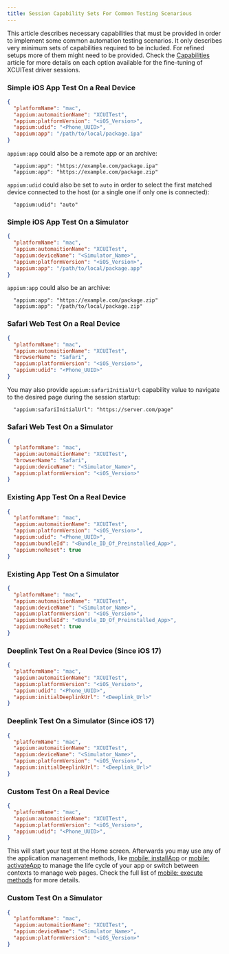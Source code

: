 ```yaml
---
title: Session Capability Sets For Common Testing Scenarious
---
```


This article describes necessary capabilities that must be provided in order
to implement some common automation testing scenarios.
It only describes very minimum sets of capabilities required to
be included. For refined setups more of them might need to be provided. Check the
[Capabilities](../reference/capabilities.md) article for more details
on each option available for the fine-tuning of XCUITest driver sessions.

### Simple iOS App Test On a Real Device

```json
{
  "platformName": "mac",
  "appium:automaitionName": "XCUITest",
  "appium:platformVersion": "<iOS_Version>",
  "appium:udid": "<Phone_UUID>",
  "appium:app": "/path/to/local/package.ipa"
}
```

`appium:app` could also be a remote app or an archive:

```
  "appium:app": "https://example.com/package.ipa"
  "appium:app": "https://example.com/package.zip"
```

`appium:udid` could also be set to `auto` in order to select the first matched device
connected to the host (or a single one if only one is connected):

```
  "appium:udid": "auto"
```

### Simple iOS App Test On a Simulator

```json
{
  "platformName": "mac",
  "appium:automaitionName": "XCUITest",
  "appium:deviceName": "<Simulator_Name>",
  "appium:platformVersion": "<iOS_Version>",
  "appium:app": "/path/to/local/package.app"
}
```

`appium:app` could also be an archive:

```
  "appium:app": "https://example.com/package.zip"
  "appium:app": "/path/to/local/package.zip"
```

### Safari Web Test On a Real Device

```json
{
  "platformName": "mac",
  "appium:automaitionName": "XCUITest",
  "browserName": "Safari",
  "appium:platformVersion": "<iOS_Version>",
  "appium:udid": "<Phone_UUID>"
}
```

You may also provide `appium:safariInitialUrl` capability value to navigate
to the desired page during the session startup:

```
  "appium:safariInitialUrl": "https://server.com/page"
```

### Safari Web Test On a Simulator

```json
{
  "platformName": "mac",
  "appium:automaitionName": "XCUITest",
  "browserName": "Safari",
  "appium:deviceName": "<Simulator_Name>",
  "appium:platformVersion": "<iOS_Version>"
}
```

### Existing App Test On a Real Device

```json
{
  "platformName": "mac",
  "appium:automaitionName": "XCUITest",
  "appium:platformVersion": "<iOS_Version>",
  "appium:udid": "<Phone_UUID>",
  "appium:bundleId": "<Bundle_ID_Of_Preinstalled_App>",
  "appium:noReset": true
}
```

### Existing App Test On a Simulator

```json
{
  "platformName": "mac",
  "appium:automaitionName": "XCUITest",
  "appium:deviceName": "<Simulator_Name>",
  "appium:platformVersion": "<iOS_Version>",
  "appium:bundleId": "<Bundle_ID_Of_Preinstalled_App>",
  "appium:noReset": true
}
```

### Deeplink Test On a Real Device (Since iOS 17)

```json
{
  "platformName": "mac",
  "appium:automaitionName": "XCUITest",
  "appium:platformVersion": "<iOS_Version>",
  "appium:udid": "<Phone_UUID>",
  "appium:initialDeeplinkUrl": "<Deeplink_Url>"
}
```

### Deeplink Test On a Simulator (Since iOS 17)

```json
{
  "platformName": "mac",
  "appium:automaitionName": "XCUITest",
  "appium:deviceName": "<Simulator_Name>",
  "appium:platformVersion": "<iOS_Version>",
  "appium:initialDeeplinkUrl": "<Deeplink_Url>"
}
```

### Custom Test On a Real Device

```json
{
  "platformName": "mac",
  "appium:automaitionName": "XCUITest",
  "appium:platformVersion": "<iOS_Version>",
  "appium:udid": "<Phone_UUID>",
}
```

This will start your test at the Home screen.
Afterwards you may use any of the application management
methods, like [mobile: installApp](../reference//execute-methods.md#mobile-installapp)
or [mobile: activateApp](../reference//execute-methods.md#mobile-activeteapp)
to manage the life cycle of your app or switch between contexts to
manage web pages. Check the full list of
[mobile: execute methods](../reference/execute-methods.md) for more details.

### Custom Test On a Simulator

```json
{
  "platformName": "mac",
  "appium:automaitionName": "XCUITest",
  "appium:deviceName": "<Simulator_Name>",
  "appium:platformVersion": "<iOS_Version>"
}
```
